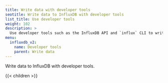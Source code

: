 ```yaml
---
title: Write data with developer tools
seotitle: Write data to InfluxDB with developer tools
list_title: Use developer tools
weight: 102
description: >
  Use developer tools such as the InfluxDB API and `influx` CLI to write data to InfluxDB.
menu:
  influxdb_v2:
    name: Developer tools
    parent: Write data
---
```


Write data to InfluxDB with developer tools.

{{< children >}}

